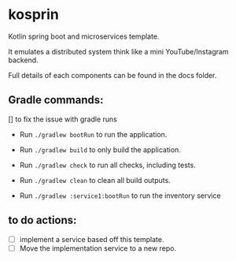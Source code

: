 # kosprin

Kotlin spring boot and microservices template.

It emulates a distributed system think like a mini YouTube/Instagram backend.

Full details of each components can be found in the docs folder.



## Gradle commands:
 [] to fix the issue with gradle runs

* Run `./gradlew bootRun` to run the application.
* Run `./gradlew build` to only build the application.
* Run `./gradlew check` to run all checks, including tests.
* Run `./gradlew clean` to clean all build outputs.

* Run `./gradlew :service1:bootRun` to run the inventory service



## to do actions:

- [ ] implement a service based off this template.
- [ ] Move the implementation service to a new repo.